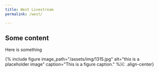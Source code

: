 ```yaml
---
title: West Livestream
permalink: /west/

---
```


## Some content

Here is something

{% include figure image_path="/assets/img/1315.jpg" alt="this is a placeholder image" caption="This is a figure caption." %}{: .align-center}

